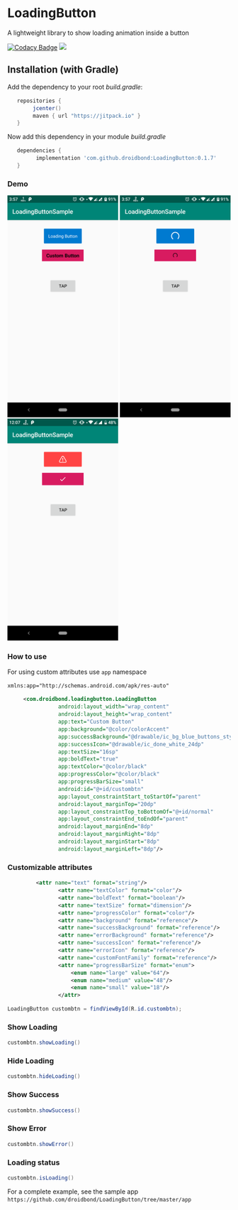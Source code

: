 # LoadingButton
A lightweight library to show loading animation inside a button

[![Codacy Badge](https://api.codacy.com/project/badge/Grade/854722f7c90a43e29caf0b7b477d1ee9)](https://app.codacy.com/app/droidbond/LoadingButton?utm_source=github.com&utm_medium=referral&utm_content=droidbond/LoadingButton&utm_campaign=Badge_Grade_Dashboard)
[![](https://jitpack.io/v/droidbond/LoadingButton.svg)](https://jitpack.io/v/droidbond/LoadingButton)

## Installation (with Gradle)
Add the dependency to your root *build.gradle*:
```groovy
   repositories {
        jcenter()
        maven { url "https://jitpack.io" }
   }
   ```
Now add this dependency in your module *build.gradle*
```groovy
   dependencies {
         implementation 'com.github.droidbond:LoadingButton:0.1.7'
   }
```

### Demo
  <img src="https://github.com/droidbond/LoadingButton/blob/master/device-2018-11-22-155730.png" width="250"> <img src="https://github.com/droidbond/LoadingButton/blob/master/device-2018-11-22-155750.png" width="250"> <img src="https://github.com/droidbond/LoadingButton/blob/master/device-2018-11-26-120750.png" width="250">

### How to use
For using custom attributes use `app` namespace
```
xmlns:app="http://schemas.android.com/apk/res-auto"
 ```
```xml
     <com.droidbond.loadingbutton.LoadingButton
                android:layout_width="wrap_content"
                android:layout_height="wrap_content"
                app:text="Custom Button"
                app:background="@color/colorAccent"
                app:successBackground="@drawable/ic_bg_blue_buttons_style"
                app:successIcon="@drawable/ic_done_white_24dp"
                app:textSize="16sp"
                app:boldText="true"
                app:textColor="@color/black"
                app:progressColor="@color/black"
                app:progressBarSize="small"
                android:id="@+id/custombtn"
                app:layout_constraintStart_toStartOf="parent"
                android:layout_marginTop="20dp"
                app:layout_constraintTop_toBottomOf="@+id/normal"
                app:layout_constraintEnd_toEndOf="parent"
                android:layout_marginEnd="8dp"
                android:layout_marginRight="8dp"
                android:layout_marginStart="8dp"
                android:layout_marginLeft="8dp"/>
```
### Customizable attributes
```xml
         <attr name="text" format="string"/>
                <attr name="textColor" format="color"/>
                <attr name="boldText" format="boolean"/>
                <attr name="textSize" format="dimension"/>
                <attr name="progressColor" format="color"/>
                <attr name="background" format="reference"/>
                <attr name="successBackground" format="reference"/>
                <attr name="errorBackground" format="reference"/>
                <attr name="successIcon" format="reference"/>
                <attr name="errorIcon" format="reference"/>
                <attr name="customFontFamily" format="reference"/>
                <attr name="progressBarSize" format="enum">
                    <enum name="large" value="64"/>
                    <enum name="medium" value="48"/>
                    <enum name="small" value="18"/>
                </attr>
```
```java
LoadingButton custombtn = findViewById(R.id.custombtn);
```
### Show Loading
```java
custombtn.showLoading()
```
### Hide Loading
```java
custombtn.hideLoading()
```
### Show Success
```java
custombtn.showSuccess()
```
### Show Error
```java
custombtn.showError()
```
### Loading status
```java
custombtn.isLoading()
```

For a complete example, see the sample app `https://github.com/droidbond/LoadingButton/tree/master/app`
